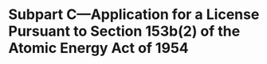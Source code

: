 # Subpart C—Application for a License Pursuant to Section 153b(2) of the Atomic Energy Act of 1954

